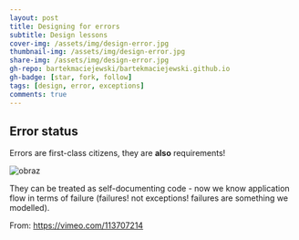 ```yaml
---
layout: post
title: Designing for errors
subtitle: Design lessons
cover-img: /assets/img/design-error.jpg
thumbnail-img: /assets/img/design-error.jpg
share-img: /assets/img/design-error.jpg
gh-repo: bartekmaciejewski/bartekmaciejewski.github.io
gh-badge: [star, fork, follow]
tags: [design, error, exceptions]
comments: true
---
```


## Error status

Errors are first-class citizens, they are **also** requirements!

![obraz](https://user-images.githubusercontent.com/22179693/114200272-53ac4200-9955-11eb-84a0-b0af0ae6d933.png)

They can be treated as self-documenting code - now we know application flow in terms of failure (failures! not exceptions! failures are something we modelled).

From: https://vimeo.com/113707214
